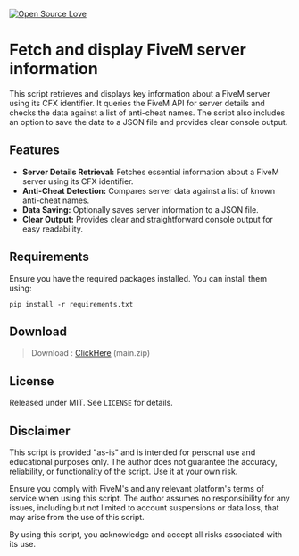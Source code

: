 [![Open Source Love](https://badges.frapsoft.com/os/v1/open-source.svg?v=103)](https://github.com/ellerbrock/open-source-badges/)
# Fetch and display FiveM server information
This script retrieves and displays key information about a FiveM server using its CFX identifier. It queries the FiveM API for server details and checks the data against a list of anti-cheat names. The script also includes an option to save the data to a JSON file and provides clear console output.


## Features
- **Server Details Retrieval:** Fetches essential information about a FiveM server using its CFX identifier.
- **Anti-Cheat Detection:** Compares server data against a list of known anti-cheat names.
- **Data Saving:** Optionally saves server information to a JSON file.
- **Clear Output:** Provides clear and straightforward console output for easy readability.

## Requirements
Ensure you have the required packages installed. You can install them using:

`pip install -r requirements.txt`

## Download
> Download : [ClickHere](https://github.com/z9z/FiveM-Server-Info/archive/refs/heads/main.zip) (main.zip)

## License
Released under MIT. See `LICENSE` for details.

## Disclaimer
This script is provided "as-is" and is intended for personal use and educational purposes only. The author does not guarantee the accuracy, reliability, or functionality of the script. Use it at your own risk.

Ensure you comply with FiveM's and any relevant platform's terms of service when using this script. The author assumes no responsibility for any issues, including but not limited to account suspensions or data loss, that may arise from the use of this script.

By using this script, you acknowledge and accept all risks associated with its use.
